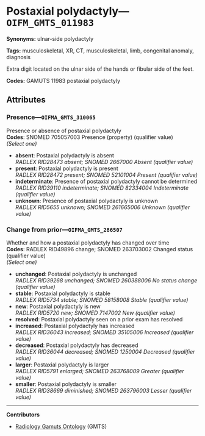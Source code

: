 # Postaxial polydactyly—`OIFM_GMTS_011983`

**Synonyms:** ulnar-side polydactyly

**Tags:** musculoskeletal, XR, CT, musculoskeletal, limb, congenital anomaly, diagnosis

Extra digit located on the ulnar side of the hands or fibular side of the feet.

**Codes:** GAMUTS 11983 postaxial polydactyly

## Attributes

### Presence—`OIFMA_GMTS_310065`

Presence or absence of postaxial polydactyly  
**Codes**: SNOMED 705057003 Presence (property) (qualifier value)  
*(Select one)*

- **absent**: Postaxial polydactyly is absent  
_RADLEX RID28473 absent; SNOMED 2667000 Absent (qualifier value)_
- **present**: Postaxial polydactyly is present  
_RADLEX RID28472 present; SNOMED 52101004 Present (qualifier value)_
- **indeterminate**: Presence of postaxial polydactyly cannot be determined  
_RADLEX RID39110 indeterminate; SNOMED 82334004 Indeterminate (qualifier value)_
- **unknown**: Presence of postaxial polydactyly is unknown  
_RADLEX RID5655 unknown; SNOMED 261665006 Unknown (qualifier value)_

### Change from prior—`OIFMA_GMTS_286507`

Whether and how a postaxial polydactyly has changed over time  
**Codes**: RADLEX RID49896 change; SNOMED 263703002 Changed status (qualifier value)  
*(Select one)*

- **unchanged**: Postaxial polydactyly is unchanged  
_RADLEX RID39268 unchanged; SNOMED 260388006 No status change (qualifier value)_
- **stable**: Postaxial polydactyly is stable  
_RADLEX RID5734 stable; SNOMED 58158008 Stable (qualifier value)_
- **new**: Postaxial polydactyly is new  
_RADLEX RID5720 new; SNOMED 7147002 New (qualifier value)_
- **resolved**: Postaxial polydactyly seen on a prior exam has resolved  
- **increased**: Postaxial polydactyly has increased  
_RADLEX RID36043 increased; SNOMED 35105006 Increased (qualifier value)_
- **decreased**: Postaxial polydactyly has decreased  
_RADLEX RID36044 decreased; SNOMED 1250004 Decreased (qualifier value)_
- **larger**: Postaxial polydactyly is larger  
_RADLEX RID5791 enlarged; SNOMED 263768009 Greater (qualifier value)_
- **smaller**: Postaxial polydactyly is smaller  
_RADLEX RID38669 diminished; SNOMED 263796003 Lesser (qualifier value)_

---

**Contributors**

- [Radiology Gamuts Ontology](https://gamuts.net/) (GMTS)